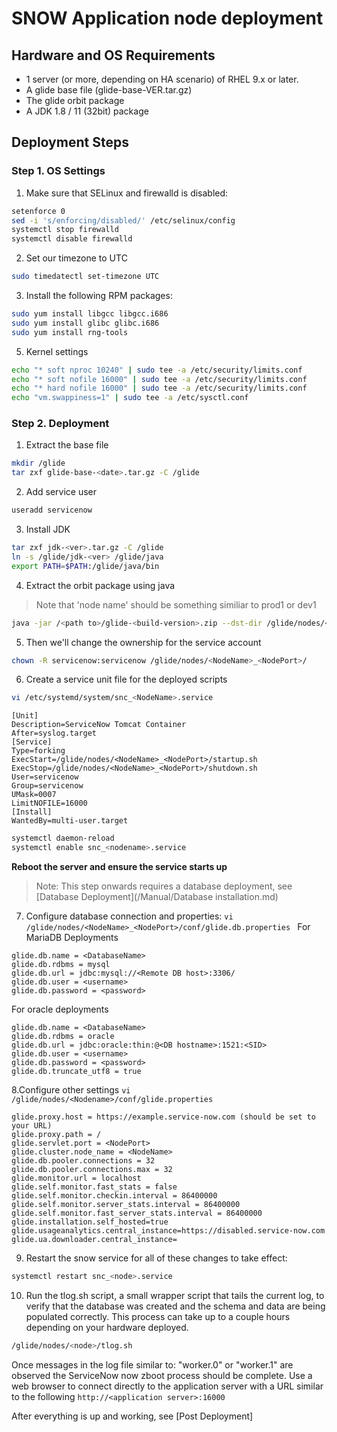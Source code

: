# SNOW Application node deployment #

## Hardware and OS Requirements ##

* 1 server (or more, depending on HA scenario) of RHEL 9.x or later.
* A glide base file (glide-base-VER.tar.gz)
* The glide orbit package
* A JDK 1.8 / 11 (32bit) package

## Deployment Steps ##

### Step 1. OS Settings ###

1. Make sure that SELinux and firewalld is disabled:
```sh
setenforce 0
sed -i 's/enforcing/disabled/' /etc/selinux/config
systemctl stop firewalld
systemctl disable firewalld
```
2. Set our timezone to UTC
```sh
sudo timedatectl set-timezone UTC
```
3. Install the following RPM packages:
```sh
sudo yum install libgcc libgcc.i686
sudo yum install glibc glibc.i686
sudo yum install rng-tools
```
5. Kernel settings 
```sh
echo "* soft nproc 10240" | sudo tee -a /etc/security/limits.conf
echo "* soft nofile 16000" | sudo tee -a /etc/security/limits.conf
echo "* hard nofile 16000" | sudo tee -a /etc/security/limits.conf
echo "vm.swappiness=1" | sudo tee -a /etc/sysctl.conf
```

### Step 2. Deployment ###
1. Extract the base file
```sh
mkdir /glide
tar zxf glide-base-<date>.tar.gz -C /glide
```
2. Add service user
```sh
useradd servicenow
```
3. Install JDK
```sh
tar zxf jdk-<ver>.tar.gz -C /glide
ln -s /glide/jdk-<ver> /glide/java
export PATH=$PATH:/glide/java/bin
```
4. Extract the orbit package using java
> Note that 'node name' should be something similiar to prod1 or dev1
```sh
java -jar /<path to>/glide-<build-version>.zip --dst-dir /glide/nodes/<node-name>_16000 install -n <node-name> -p 16000
```
5. Then we'll change the ownership for the service account
```sh
chown -R servicenow:servicenow /glide/nodes/<NodeName>_<NodePort>/
```
6. Create a service unit file for the deployed scripts
```sh
vi /etc/systemd/system/snc_<NodeName>.service
```
```
[Unit]
Description=ServiceNow Tomcat Container
After=syslog.target
[Service]
Type=forking
ExecStart=/glide/nodes/<NodeName>_<NodePort>/startup.sh
ExecStop=/glide/nodes/<NodeName>_<NodePort>/shutdown.sh
User=servicenow
Group=servicenow
UMask=0007
LimitNOFILE=16000
[Install]
WantedBy=multi-user.target
```
```sh
systemctl daemon-reload
systemctl enable snc_<nodename>.service
```
**Reboot the server and ensure the service starts up**


>Note: This step onwards requires a database deployment, see [Database Deployment](/Manual/Database installation.md)
7. Configure database connection and properties:
 ```vi /glide/nodes/<NodeName>_<NodePort>/conf/glide.db.properties ```
 For MariaDB Deployments
 ```
glide.db.name = <DatabaseName>
glide.db.rdbms = mysql
glide.db.url = jdbc:mysql://<Remote DB host>:3306/
glide.db.user = <username>
glide.db.password = <password>
```
For oracle deployments
```
glide.db.name = <DatabaseName>
glide.db.rdbms = oracle
glide.db.url = jdbc:oracle:thin:@<DB hostname>:1521:<SID>
glide.db.user = <username>
glide.db.password = <password>
glide.db.truncate_utf8 = true
```
8.Configure other settings
```vi /glide/nodes/<Nodename>/conf/glide.properties```
```
glide.proxy.host = https://example.service-now.com (should be set to your URL)
glide.proxy.path = /
glide.servlet.port = <NodePort>
glide.cluster.node_name = <NodeName>
glide.db.pooler.connections = 32
glide.db.pooler.connections.max = 32
glide.monitor.url = localhost
glide.self.monitor.fast_stats = false
glide.self.monitor.checkin.interval = 86400000
glide.self.monitor.server_stats.interval = 86400000
glide.self.monitor.fast_server_stats.interval = 86400000
glide.installation.self_hosted=true
glide.usageanalytics.central_instance=https://disabled.service-now.com
glide.ua.downloader.central_instance=
```
9. Restart the snow service for all of these changes to take effect:
```sh
systemctl restart snc_<node>.service
```
10. Run the tlog.sh script, a small wrapper script that tails the current log, to verify that the database was created
and the schema and data are being populated correctly. This process can take up to a couple hours depending
on your hardware deployed.
```sh
/glide/nodes/<node>/tlog.sh
```
Once messages in the log file similar to: "worker.0" or "worker.1" are observed the ServiceNow now
zboot process should be complete. Use a web browser to connect directly to the application server with a URL
similar to the following ```http://<application server>:16000```

After everything is up and working, see [Post Deployment]
